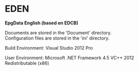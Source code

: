 EDEN
==============
**EpgData English (based on EDCB)**

Documents are stored in the 'Document' directory.  
Configuration files are stored in the 'ini' directory.

Build Environment:
Visual Studio 2012 Pro

User Environment:
Microsoft .NET Framework 4.5
VC++ 2012 Redistributable (x86)
